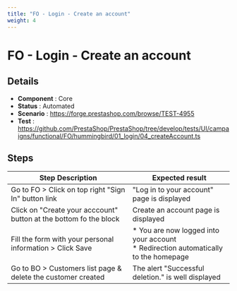 ```yaml
---
title: "FO - Login - Create an account"
weight: 4
---
```


# FO - Login - Create an account
## Details
* **Component** : Core
* **Status** : Automated
* **Scenario** : https://forge.prestashop.com/browse/TEST-4955
* **Test** : https://github.com/PrestaShop/PrestaShop/tree/develop/tests/UI/campaigns/functional/FO/hummingbird/01_login/04_createAccount.ts

## Steps
| Step Description | Expected result |
| ----- | ----- |
| Go to FO > Click on top right "Sign In" button link | "Log in to your account" page is displayed |
| Click on "Create your acccount" button at the bottom fo the block | Create an account page is displayed |
| Fill the form with your personal information > Click Save | * You are now logged into your account<br> * Redirection automatically to the homepage |
| Go to BO > Customers list page & delete the customer created | The alert "Successful deletion." is well displayed |
